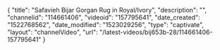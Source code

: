 {
    "title": "Safavieh Bijar Gorgan Rug in Royal\/Ivory",
    "description": "",
    "channelid": "114661406",
    "videoid": "157795641",
    "date_created": "1522768562",
    "date_modified": "1523029256",
    "type": "captivate",
    "layout": "channelVideo",
    "url": "\/latest-videos\/bij653b-28\/114661406-157795641"
}
